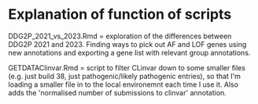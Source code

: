 # Explanation of function of scripts

DDG2P_2021_vs_2023.Rmd = exploration of the differences between DDG2P 2021 and 2023. Finding ways to pick out AF and LOF genes using new annotations and exporting a gene list with relevant group annotations.

GETDATAClinvar.Rmd = script to filter CLinvar down to some smaller files (e.g. just build 38, just pathogenic/likely pathogenic entries), so that I'm loading a smaller file in to the local environemnt each time I use it. Also adds the 'normalised number of submissions to clinvar' annotation.



